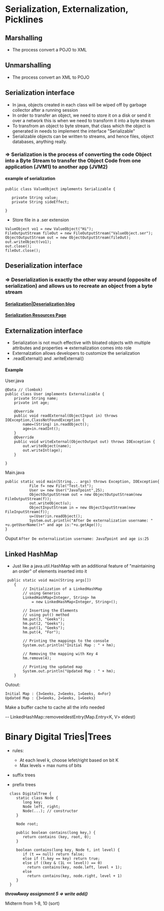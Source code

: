 # Serialization, Externalization, Picklines


## Marshalling
  - The process convert a POJO to XML 

## Unmarshalling
  - The process convert an XML to POJO


## Serialization interface
  - In java, objects created in each class will be wiped off by garbage collector after a running session
  - In order to transfer an object, we need to store it on a disk or send it over a network this is when we need to transform it into a byte stream
  - To transfrom an object to byte stream, that class which the object is generated in needs to implement the interface "Serializable" 
  - Serializable objects can be written to streams, and hence files, object databases, anything really.
### => Serialization is the process of converting the code Object into a Byte Stream to transfer the Object Code from one application (JVM1) to another app (JVM2)

#### example of serialization

```
public class ValueObject implements Serializable {

   private String value;
   private String sideEffect;

}
```

   - Store file in a .ser extension
```
ValueObject vo1 = new ValueObject("Hi");
FileOutputStream fileOut = new FileOutputStream("ValueObject.ser");
ObjectOutputStream out = new ObjectOutputStream(fileOut);
out.writeObject(vo1);
out.close();
fileOut.close();
```


## Deserialization interface
### => Deserialization is exactly the other way around (opposite of serialization) and allows us to recreate an object from a byte stream

#### [Serialization|Deserialization blog](https://snyk.io/blog/serialization-and-deserialization-in-java/)
#### [Serialization Resources Page](https://www.tutorialspoint.com/java/java_serialization.htm)

## Externalization interface
  - Serialization is not much effective with bloated objects with multiple attributes and properties => externalization comes into role
  - Externalzation allows developers to customize the serialization
  - .readExternal() and .writeExternal()
#### Example 


User.java
```
@Data // (lombok)
public class User implements Externalizable {  
    private String name;  
    private int age; 
    
    @Override  
    public void readExternal(ObjectInput in) throws IOException,ClassNotFoundException {  
        name=(String) in.readObject();  
        age=in.readInt();  
    }  
    @Override  
    public void writeExternal(ObjectOutput out) throws IOException {  
        out.writeObject(name);  
        out.writeInt(age);  
    }  
    
}
```
Main.java
```
public static void main(String... args) throws Exception, IOException{  
           File f= new File("Test.txt");  
           User u= new User("JavaTpoint",25);  
           ObjectOutputStream out = new ObjectOutputStream(new FileOutputStream(f));    
           out.writeObject(u);    
           ObjectInputStream in = new ObjectInputStream(new FileInputStream(f));  
           u=(User)in.readObject();  
           System.out.println("After De externalization username: " +u.getUserName()+" and age is:"+u.getAge());     
}  
```
Ouput
``` After De externalization username: JavaTpoint and age is:25 ```


## Linked HashMap
  - Just like a java.util.HashMap with an additional feature of "maintaining an order" of elements inserted into it

```
 public static void main(String args[])
    {
        // Initialization of a LinkedHashMap
        // using Generics
        LinkedHashMap<Integer, String> hm
            = new LinkedHashMap<Integer, String>();
 
        // Inserting the Elements
        // using put() method
        hm.put(3, "Geeks");
        hm.put(2, "Geeks");
        hm.put(1, "Geeks");
        hm.put(4, "For");
 
        // Printing the mappings to the console
        System.out.println("Initial Map : " + hm);
 
        // Removing the mapping with Key 4
        hm.remove(4);
 
        // Printing the updated map
        System.out.println("Updated Map : " + hm);
    }
```

Outout: 
```
Initial Map : {3=Geeks, 2=Geeks, 1=Geeks, 4=For}
Updated Map : {3=Geeks, 2=Geeks, 1=Geeks}
```


Make a buffer cache to cache all the info needed 

-- LinkedHashMap::removeeldestEntry(Map.Entry<K, V> eldest)



# Binary Digital Tries|Trees
- rules:
  - At each level k, choose lefet/right based on bit K
  - Max levels = max nums of bits

- suffix trees



- prefix trees

```
  class DigitalTree {
     static class Node {
        long key;
        Node left, right;
        Node(...); // constructor
     }
     
     Node root;
     
     public boolean contains(long key,) {
        return contains (key, root, 0);
     }
     
     boolean contains(long key, Node t, int level) {
        if (t == null) return false;
        else if (t.key == key) return true;
        else if ((key & (1L << level)) == 0) 
          return contains(key, node.left, level + 1);
        else 
          return contains(key, node.right, level + 1)
     }
  }

```

***throwAway assignment 5 => write add()***

Midterm from 1-8, 10 (sort)













